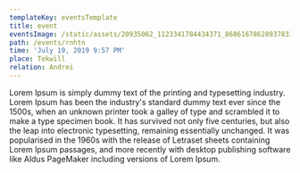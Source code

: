 ```yaml
---
templateKey: eventsTemplate
title: event
eventsImage: /static/assets/20935062_1123341784434371_8686167862893783118_o.jpg
path: /events/rnhtn
time: 'July 19, 2019 9:57 PM'
place: Tekwill
relation: Andrei
---
```

Lorem Ipsum is simply dummy text of the printing and typesetting industry. Lorem Ipsum has been the industry's standard dummy text ever since the 1500s, when an unknown printer took a galley of type and scrambled it to make a type specimen book. It has survived not only five centuries, but also the leap into electronic typesetting, remaining essentially unchanged. It was popularised in the 1960s with the release of Letraset sheets containing Lorem Ipsum passages, and more recently with desktop publishing software like Aldus PageMaker including versions of Lorem Ipsum.
